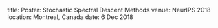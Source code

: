 title: Poster: Stochastic Spectral Descent Methods
venue: NeurIPS 2018
location: Montreal, Canada
date: 6 Dec 2018